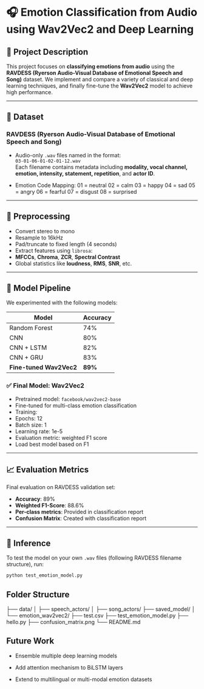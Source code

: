 # 🎧 Emotion Classification from Audio using Wav2Vec2 and Deep Learning

## 📝 Project Description

This project focuses on **classifying emotions from audio** using the **RAVDESS (Ryerson Audio-Visual Database of Emotional Speech and Song)** dataset. We implement and compare a variety of classical and deep learning techniques, and finally fine-tune the **Wav2Vec2** model to achieve high performance.

---

## 📂 Dataset

### RAVDESS (Ryerson Audio-Visual Database of Emotional Speech and Song)

- Audio-only `.wav` files named in the format:  
  `03-01-06-01-02-01-12.wav`  
  Each filename contains metadata including **modality, vocal channel, emotion, intensity, statement, repetition**, and **actor ID**.

- Emotion Code Mapping:
01 = neutral
02 = calm
03 = happy
04 = sad
05 = angry
06 = fearful
07 = disgust
08 = surprised

  
---

## 🧪 Preprocessing

- Convert stereo to mono
- Resample to 16kHz
- Pad/truncate to fixed length (4 seconds)
- Extract features using `librosa`:
- **MFCCs**, **Chroma**, **ZCR**, **Spectral Contrast**
- Global statistics like **loudness**, **RMS**, **SNR**, etc.

---

## 🧠 Model Pipeline

We experimented with the following models:

| Model               | Accuracy |
|---------------------|----------|
| Random Forest       | 74%      |
| CNN                 | 80%      |
| CNN + LSTM          | 82%      |
| CNN + GRU           | 83%      |
| **Fine-tuned Wav2Vec2** | **89%** |

### ✅ Final Model: Wav2Vec2

- Pretrained model: `facebook/wav2vec2-base`
- Fine-tuned for multi-class emotion classification
- Training:
- Epochs: 12
- Batch size: 1
- Learning rate: 1e-5
- Evaluation metric: weighted F1 score
- Load best model based on F1

---

## 📈 Evaluation Metrics

Final evaluation on RAVDESS validation set:

- **Accuracy**: 89%
- **Weighted F1-Score**: 88.6%
- **Per-class metrics**: Provided in classification report
- **Confusion Matrix**: Created with classification report

---

## 🔄 Inference

To test the model on your own `.wav` files (following RAVDESS filename structure), run:

```bash
python test_emotion_model.py
```

## Folder Structure

├── data/
│   ├── speech_actors/
│   ├── song_actors/
├── saved_model/
│   └── emotion_wav2vec2/
├── test.csv
├── test_emotion_model.py
├── hello.py
├── confusion_matrix.png
└── README.md

## Future Work

 - Ensemble multiple deep learning models

 - Add attention mechanism to BiLSTM layers

 - Extend to multilingual or multi-modal emotion datasets
